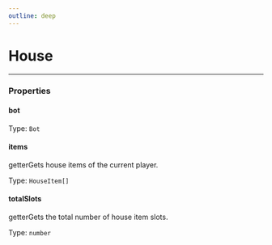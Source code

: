 ```yaml
---
outline: deep
---
```


# House

---

### Properties

#### bot

Type: `Bot`

#### items

​<Badge type="info">getter</Badge>Gets house items of the current player.

Type: `HouseItem[]`

#### totalSlots

​<Badge type="info">getter</Badge>Gets the total number of house item slots.

Type: `number`

